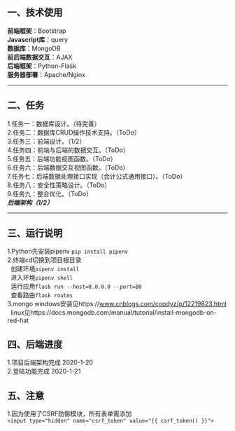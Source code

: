## 一、技术使用
**前端框架**：Bootstrap<br/>
**Javascript库**：query<br/>
**数据库**：MongoDB<br/>
**前后端数据交互**：AJAX<br/>
**后端框架**：Python-Flask<br/>
**服务器部署**：Apache/Nginx<br/>
***
## 二、任务
1.任务一：数据库设计。（待完善）<br/>
2.任务二：数据库CRUD操作技术支持。（ToDo）<br/>
3.任务三：前端设计。（1/2）<br/>
4.任务四：前端与后端的数据交互。（ToDo）<br/>
5.任务五：后端功能视图函数。（ToDo）<br/>
6.任务六：后端数据交互视图函数。（ToDo）<br/>
7.任务七：后端数据处理接口实现（会计公式通用接口）。（ToDo）<br/>
8.任务八：安全性策略设计。（ToDo）<br/>
9.任务九：整合优化。（ToDo）<br/>
***后端架构（1/2）***
***
## 三、运行说明
1.Python先安装pipenv
`pip install pipenv`<br/>
2.终端cd切换到项目根目录<br/>
&nbsp;&nbsp;创建环境`pipenv install`<br/>
&nbsp;&nbsp;进入环境`pipenv shell`<br/>
&nbsp;&nbsp;运行应用`flask run --host=0.0.0.0 --port=80`<br/>
&nbsp;&nbsp;查看路由`flask routes`<br/>
3.mongo windows安装见https://www.cnblogs.com/coodyz/p/12219823.html<br/>
&nbsp;&nbsp;linux见https://docs.mongodb.com/manual/tutorial/install-mongodb-on-red-hat
## 四、后端进度
1.项目后端架构完成 2020-1-20<br/>
2.登陆功能完成 2020-1-21<br/>
## 五、注意
1.因为使用了CSRF防御模块，所有表单需添加<br/>
`<input type="hidden" name="csrf_token" value="{{ csrf_token() }}">`